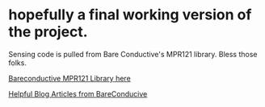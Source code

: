 # hopefully a final working version of the project.

Sensing code is pulled from Bare Conductive's MPR121 library. Bless those folks.

[Bareconductive MPR121 Library here](https://github.com/BareConductive/mpr121)

[Helpful Blog Articles from BareConducive](https://www.bareconductive.com/blogs/blog/the-touch-board-uses-capacitive-sensing-what-is-it)
